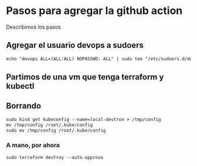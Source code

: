 # Pasos para agregar la github action
Describimos los pasos

## Agregar el usuario devops a sudoers

```markdown
echo "devops ALL=(ALL:ALL) NOPASSWD: ALL" | sudo tee "/etc/sudoers.d/devops"
```

## Partimos de una vm que tenga terraform y kubectl



## Borrando

```markdown
sudo kind get kubeconfig --name=local-devtron > /tmp/config
mv /tmp/config /root/.kube/config
sudo mv /tmp/config /root/.kube/config
```

 ### A mano, por ahora

 
```markdown
sudo terraform destroy --auto-approve
```

